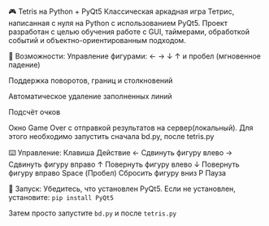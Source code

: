 🎮 Tetris на Python + PyQt5
Классическая аркадная игра Тетрис, написанная с нуля на Python с использованием PyQt5.
Проект разработан с целью обучения работе с GUI, таймерами, обработкой событий и объектно-ориентированным подходом.

🧩 Возможности:
Управление фигурами: ← → ↓ ↑ и пробел (мгновенное падение)

Поддержка поворотов, границ и столкновений

Автоматическое удаление заполненных линий

Подсчёт очков

Окно Game Over с отправкой результатов на сервер(локальный). Для этого необходимо запустить сначала bd.py, после tetris.py

⌨️ Управление:
Клавиша	Действие
←	Сдвинуть фигуру влево
→	Сдвинуть фигуру вправо
↑	Повернуть фигуру влево
↓	Повернуть фигуру вправо
Space (Пробел)	Сбросить фигуру вниз
P	Пауза

🚀 Запуск:
Убедитесь, что установлен PyQt5. Если не установлен, установите:
```pip install PyQt5```

Затем просто запустите `bd.py` и после `tetris.py`
